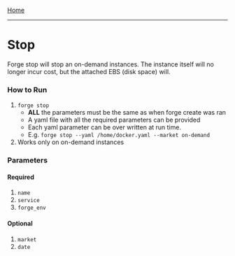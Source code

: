 [Home](index.md)

---

# Stop

Forge stop will stop an on-demand instances. The instance itself will no longer incur cost, but the attached EBS (disk space) will.

### How to Run

1. `forge stop` 
	- **ALL** the parameters must be the same as when forge create was ran
	- A yaml file with all the required parameters can be provided
	- Each yaml parameter can be over written at run time.
	- E.g. `forge stop --yaml /home/docker.yaml --market on-demand`
2. Works only on on-demand instances 

### Parameters

#### Required 
1. `name`
2. `service`
3. `forge_env`

#### Optional 
1. `market`
2. `date`